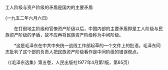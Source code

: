 工人阶级与资产阶级的矛盾是国内的主要矛盾 

(一九五二年六月六日)



　　在打倒地主阶级和官僚资产阶级以后，中国内部的主要矛盾即是工人阶级与民族资产阶级的矛盾，故不应再将民族资产阶级称为中间阶级。 



　　*这是毛泽东在中共中央统一战线工作部起草的一个文件上的批语。毛泽东同志批判了这个部的负责人把民族资产阶级看作是中间阶级的错误观点。 



（《毛泽东选集》第五卷，人民出版社1977年4月第1版，第65页） 





 



　　 





